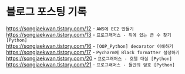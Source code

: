 # 블로그 포스팅 기록
https://songjaekwan.tistory.com/12 - `AWS에 EC2 만들기`
<br/>
https://songjaekwan.tistory.com/13 - `프로그래머스 - 뒤에 있는 큰 수 찾기 [Python]`
<br/>
https://songjaekwan.tistory.com/16 - `[OOP_Python] decorator 이해하기`
<br/>
https://songjaekwan.tistory.com/17 - `Pycharm에 Black formatter 설정하기`
<br/>
https://songjaekwan.tistory.com/20 - `프로그래머스 - 호텔 대실 [Python]`
<br/>
https://songjaekwan.tistory.com/21 - `프로그래머스 - 둘만의 암호 [Python]`
